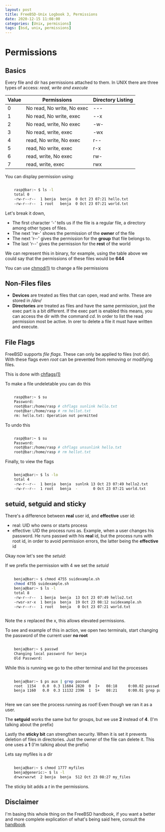 ```yaml
---
layout: post
title: FreeBSD-Unix Logbook 3, Permissions
date: 2020-12-15 11:08:00
categories: [Unix, permisions]
tags: [bsd, unix, permissions] 
---
```


# Permissions

## Basics

Every file and dir has permissions attached to them. In UNIX there are three
types of access: _read, write and execute_

| Value | Permissions                | Directory Listing |
|-------|----------------------------|-------------------|
| 0     | No read, No write, No exec | ---               |
| 1     | No read, No write, exec    | --x               |
| 2     | No read, write, No exec    | -w-               |
| 3     | No read, write, exec       | -wx               |
| 4     | read, No write, No exec    | r--               |
| 5     | read, No write, exec       | r-x               |
| 6     | read, write, No exec       | rw-               |
| 7     | read, write, exec          | rwx               |

You can display permission using:

```bash

    rasp@bar:~ $ ls -l
    total 0
    -rw-r--r--  1 benja  benja  0 Oct 23 07:21 hello.txt
    -rw-r--r--  1 root   benja  0 Oct 23 07:21 world.txt


```
Let's break it down, 
* The first character _'-'_ tells us if the file is a regular file, a 
directory among other types of files.
* The next 'rw-' shows the permission of the **owner** of the file
* The next 'r--' gives the permission for the **group** that file belongs to.
* The last 'r--' gives the permission for the **rest** of the world

We can represent this in binary, for example, using the table above we could
say that the permissions of these files would be **644** 

You can use [chmod(1)][chmod] to change a file permissions

## Non-Files files

* **Devices** are treated as files that can open, read and write. These are stored
in _/dev/_
* **Directories** are treated as files and have the same permission, just
the exec part is a bit different. If the exec part is enabled this means, you
can access the dir with the command _cd_. In order to list the read
 permission most be active. In orer to delete a file it must have written and 
execute.

## File Flags

FreeBSD supports _file flags_. These can only be applied to files (not dir).
With these flags even _root_ can be prevented from removing or modifying files.

This is done with [chflags(1)][chflags]

To make a file undeletable you can do this
```bash

    rasp@bar:~ $ su
    Password:
    root@bar:/home/rasp # chflags sunlink hello.txt
    root@bar:/home/rasp # rm hellot.txt
    rm: hello.txt: Operation not permitted 

```
To undo this

```bash

    rasp@bar:~ $ su
    Password:
    root@bar:/home/rasp # chflags unsunlink hello.txt
    root@bar:/home/rasp # rm hellot.txt

```
Finally, to view the flags

```bash

    benja@bar:~ $ ls -lo 
    total 4
    -rw-r--r--  1 benja  benja  sunlnk 13 Oct 23 07:49 hello2.txt
    -rw-r--r--  1 root   benja  -       0 Oct 23 07:21 world.txt


```

## setuid, setguid and sticky

There's a difference between **real** user id, and **effective** user id:
* real: UID who owns or starts process
* effective: UID the process runs as.
Example, when a user changes his password. He runs passwd with his **real**
id, but the process runs with root id, in order to avoid permission errors,
 the latter being the **effective** id

Okay now let's see the _setuid_:

If we prefix the permission with 4 we set the _setuid_

```bash
    
    benja@bar:~ $ chmod 4755 suidexample.sh
    chmod 4755 suidexample.sh 
    benja@bar:~ $ ls -l
    total 8
    -rw-r--r--  1 benja  benja  13 Oct 23 07:49 hello2.txt
    -rwsr-xr-x  1 benja  benja  19 Oct 23 08:12 suidexample.sh
    -rw-r--r--  1 root   benja   0 Oct 23 07:21 world.txt
    
```
Note the _s_ replaced the x, this allows elevated permissions.

To see and example of this in action, we open two terminals, start 
changing the password of the current user **no root**

```bash
    
    benja@bar:~ $ passwd
    Changing local password for benja
    Old Password:

```

While this is running we go to the other terminal and list the processes


```bash
    
    benja@bar:~ $ ps aux | grep passwd
    root  1154   0.0  0.3 11604 2820  0  I+   08:18     0:00.02 passwd
    benja 1160   0.0  0.3 11132 2396  1  S+   08:21     0:00.01 grep passwd
    
```
Here we can see the process running as root! Even though we ran it as a user.

The **setguid** works the same but for groups, but we use **2** instead of 
**4**. (I'm talking about the prefix)

Lastly the **sticky bit** can strengthen security. When it is set it prevents
deletion of files in directories. Just the owner of the file can delete it.
This one uses a **1** (I'm talking about the prefix)

Lets say myfiles is a dir
```bash
    
    benja@bar:~ $ chmod 1777 myfiles
    benja@generic:~ $ ls -l
    drwxrwxrwt  2 benja  benja  512 Oct 23 08:27 my_files

```
The sticky bit adds a _t_ in the permissions.
 
## Disclaimer
I'm basing this whole thing on the FreeBSD handbook, if you want a better and 
more complete explication of what's being said here, consult the [handbook][hb]

[chflags]: https://www.freebsd.org/cgi/man.cgi?query=chflags&sektion=1&manpath=freebsd-release-ports
[chmod]: https://www.freebsd.org/cgi/man.cgi?query=chmod&sektion=1&manpath=freebsd-release-ports
[hb]: https://www.freebsd.org/doc/en_US.ISO8859-1/books/handbook/users-synopsis.html
